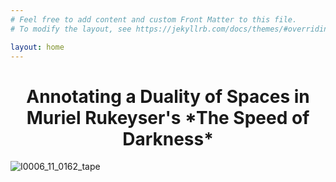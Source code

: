 ```yaml
---
# Feel free to add content and custom Front Matter to this file.
# To modify the layout, see https://jekyllrb.com/docs/themes/#overriding-theme-defaults

layout: home
---
```

<h1 align=center> Annotating a Duality of Spaces in Muriel Rukeyser's *The Speed of Darkness* </h1>

![I0006_11_0162_tape](https://user-images.githubusercontent.com/112954339/206921444-a21bd69b-5a37-47c9-b84c-60c33ceaa3ef.jpeg)

